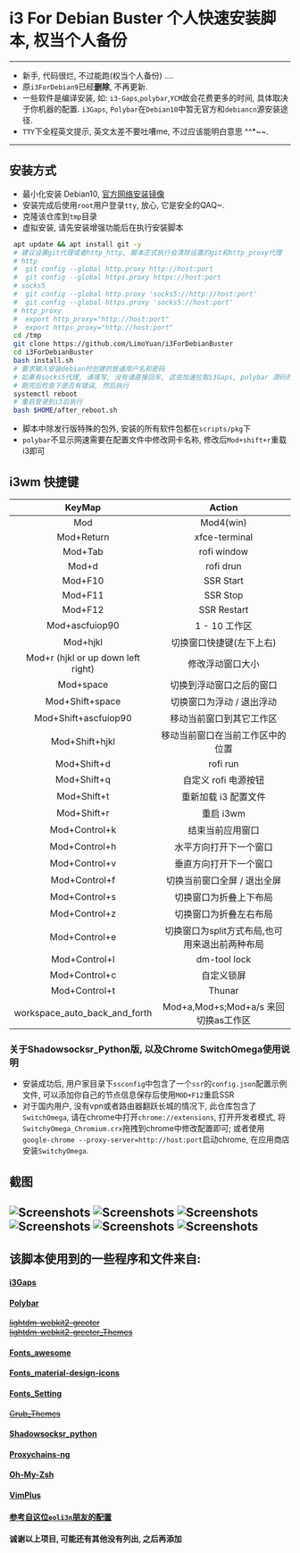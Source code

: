 # i3 For Debian Buster 个人快速安装脚本, 权当个人备份

------
- 新手, 代码很烂, 不过能跑(权当个人备份) ....
- 原`i3ForDebian9`已经**删除**, 不再更新.
- 一些软件是编译安装, 如: `i3-Gaps`,`polybar`,`YCM`故会花费更多的时间, 具体取决于你机器的配置. `i3Gaps`, `Polybar`在`Debian10`中暂无官方和`debiancn`源安装途径.
- `TTY`下全程英文提示, 英文太差不要吐嘈me, 不过应该能明白意思 ^^*~~.
------

## 安装方式

- 最小化安装 Debian10, [官方网络安装镜像](https://cdimage.debian.org/debian-cd/current/amd64/iso-cd/debian-10.0.0-amd64-netinst.iso)
- 安装完成后使用`root`用户登录`tty`, 放心, 它是安全的QAQ~.
- 克隆该仓库到`tmp`目录
- 虚拟安装, 请先安装增强功能后在执行安装脚本

```sh
 apt update && apt install git -y
 # 建议设置git代理或者http_http, 脚本正式执行会清除设置的git和http_proxy代理
 # http
 #  git config --global http.proxy http://host:port
 #  git config --global https.proxy https://host:port
 # socks5
 #  git config --global http.proxy 'socks5://http://host:port'
 #  git config --global https.proxy 'socks5://host:port'
 # http_proxy
 #  export http_proxy="http://host:port"
 #  export https_proxy="http://host:port"
 cd /tmp
 git clone https://github.com/LimoYuan/i3ForDebianBuster
 cd i3ForDebianBuster 
 bash install.sh 
 # 要求输入安装debian时创建的普通用户名和密码
 # 如果有socks5代理, 请填写, 没有请直接回车, 这会加速拉取i3Gaps, polybar 源码的速度, 并且会被添加到proxychains4配置文件中, 后续无需在单独添加
 # 跑完后检查下是否有错误, 然后执行
 systemctl reboot
 # 重启登录到i3后执行
 bash $HOME/after_reboot.sh
```
- 脚本中除发行版特殊的包外, 安装的所有软件包都在`scripts/pkg`下
- `polybar`不显示网速需要在配置文件中修改网卡名称, 修改后`Mod+shift+r`重载i3即可
## i3wm 快捷键
| KeyMap | Action |
| :---: | :---: |
| Mod | Mod4(win) |
| Mod+Return | xfce-terminal |
| Mod+Tab | rofi window |
| Mod+d | rofi drun |
| Mod+F10 | SSR Start |
| Mod+F11 | SSR Stop |
| Mod+F12 | SSR Restart |
| Mod+ascfuiop90 | 1 - 10 工作区 |
| Mod+hjkl | 切换窗口快捷键(左下上右) |
| Mod+r (hjkl or up down left right) | 修改浮动窗口大小 |
| Mod+space | 切换到浮动窗口之后的窗口 |
| Mod+Shift+space | 切换窗口为浮动 / 退出浮动 |
| Mod+Shift+ascfuiop90| 移动当前窗口到其它工作区 |
| Mod+Shift+hjkl | 移动当前窗口在当前工作区中的位置 |
| Mod+Shift+d | rofi run |
| Mod+Shift+q | 自定义 rofi 电源按钮 |
| Mod+Shift+t | 重新加载 i3 配置文件 |
| Mod+Shift+r | 重启 i3wm |
| Mod+Control+k | 结束当前应用窗口|
| Mod+Control+h | 水平方向打开下一个窗口 |
| Mod+Control+v | 垂直方向打开下一个窗口 |
| Mod+Control+f | 切换当前窗口全屏 / 退出全屏 |
| Mod+Control+s | 切换窗口为折叠上下布局 |
| Mod+Control+z | 切换窗口为折叠左右布局 |
| Mod+Control+e | 切换窗口为split方式布局,也可用来退出前两种布局 |
| Mod+Control+l | dm-tool lock |
| Mod+Control+c | 自定义锁屏 |
| Mod+Control+t | Thunar |
| workspace_auto_back_and_forth | Mod+a,Mod+s;Mod+a/s 来回切换as工作区 |
### 关于Shadowsocksr_Python版, 以及Chrome SwitchOmega使用说明

- 安装成功后, 用户家目录下`ssconfig`中包含了一个`ssr`的`config.json`配置示例文件, 可以添加你自己的节点信息保存后使用`MOD+F12`重启SSR
- 对于国内用户, 没有vpn或者路由器翻跃长城的情况下, 此仓库包含了`SwitchOmega`, 请在chrome中打开`chrome://extensions`, 打开开发者模式, 将`SwitchyOmega_Chromium.crx`拖拽到chrome中修改配置即可; 或者使用`google-chrome --proxy-server=http://host:port`启动chrome, 在应用商店安装`SwitchyOmega`.

## 截图
![Screenshots](Screenshots/2018-03-10-232235_1600x900_scrot.png)
![Screenshots](Screenshots/2018-03-10-224117_1600x900_scrot.png)
![Screenshots](Screenshots/2018-03-10-225632_1600x900_scrot.png)
![Screenshots](Screenshots/2018-03-10-224909_1600x900_scrot.png)
![Screenshots](Screenshots/IMG_20180310_231447_395__01.jpg)
![Screenshots](Screenshots/2018-03-11-000800_1600x900_scrot.png)
------

## 该脚本使用到的一些程序和文件来自:
#### [i3Gaps](https://github.com/Airblader/i3)
#### [Polybar](https://github.com/jaagr/polybar)
~~[lightdm-webkit2-greeter](https://github.com/Antergos/web-greeter)~~ <br>
~~[lightdm-webkit2-greeter_Themes](https://github.com/NoiSek/Aether)~~
#### [Fonts_awesome](https://fontawesome.com/)
#### [Fonts_material-design-icons](https://github.com/google/material-design-icons)
#### [Fonts_Setting](https://ohmyarch.github.io/2017/01/15/Linux%E4%B8%8B%E7%BB%88%E6%9E%81%E5%AD%97%E4%BD%93%E9%85%8D%E7%BD%AE%E6%96%B9%E6%A1%88/)
~~[Grub_Themes](https://github.com/vinceliuice/grub2-themes)~~
#### [Shadowsocksr_python](https://github.com/shadowsocksr-backup/shadowsocksr)
#### [Proxychains-ng](https://github.com/rofl0r/proxychains-ng)
#### [Oh-My-Zsh](https://github.com/robbyrussell/oh-my-zsh)
#### [VimPlus](https://github.com/chxuan/vimplus)
#### [参考自这位`eoli3n`朋友的配置](https://github.com/eoli3n/dotfiles)
#### 诚谢以上项目, 可能还有其他没有列出, 之后再添加